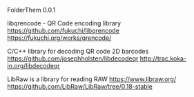 FolderThem 0.0.1

libqrencode - QR Code encoding library
https://github.com/fukuchi/libqrencode
https://fukuchi.org/works/qrencode/

C/C++ library for decoding QR code 2D barcodes
https://github.com/josephholsten/libdecodeqr
http://trac.koka-in.org/libdecodeqr

LibRaw is a library for reading RAW
https://www.libraw.org/
https://github.com/LibRaw/LibRaw/tree/0.18-stable